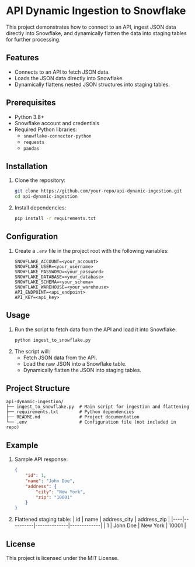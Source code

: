 # API Dynamic Ingestion to Snowflake

This project demonstrates how to connect to an API, ingest JSON data directly into Snowflake, and dynamically flatten the data into staging tables for further processing.

## Features
- Connects to an API to fetch JSON data.
- Loads the JSON data directly into Snowflake.
- Dynamically flattens nested JSON structures into staging tables.

## Prerequisites
- Python 3.8+
- Snowflake account and credentials
- Required Python libraries:
    - `snowflake-connector-python`
    - `requests`
    - `pandas`

## Installation
1. Clone the repository:
     ```bash
     git clone https://github.com/your-repo/api-dynamic-ingestion.git
     cd api-dynamic-ingestion
     ```
2. Install dependencies:
     ```bash
     pip install -r requirements.txt
     ```

## Configuration
1. Create a `.env` file in the project root with the following variables:
     ```env
     SNOWFLAKE_ACCOUNT=<your_account>
     SNOWFLAKE_USER=<your_username>
     SNOWFLAKE_PASSWORD=<your_password>
     SNOWFLAKE_DATABASE=<your_database>
     SNOWFLAKE_SCHEMA=<your_schema>
     SNOWFLAKE_WAREHOUSE=<your_warehouse>
     API_ENDPOINT=<api_endpoint>
     API_KEY=<api_key>
     ```

## Usage
1. Run the script to fetch data from the API and load it into Snowflake:
     ```bash
     python ingest_to_snowflake.py
     ```
2. The script will:
     - Fetch JSON data from the API.
     - Load the raw JSON into a Snowflake table.
     - Dynamically flatten the JSON into staging tables.

## Project Structure
```
api-dynamic-ingestion/
├── ingest_to_snowflake.py  # Main script for ingestion and flattening
├── requirements.txt        # Python dependencies
├── README.md               # Project documentation
└── .env                    # Configuration file (not included in repo)
```

## Example
1. Sample API response:
     ```json
     {
         "id": 1,
         "name": "John Doe",
         "address": {
             "city": "New York",
             "zip": "10001"
         }
     }
     ```
2. Flattened staging table:
     | id | name     | address_city | address_zip |
     |----|----------|--------------|-------------|
     | 1  | John Doe | New York     | 10001       |

## License
This project is licensed under the MIT License.